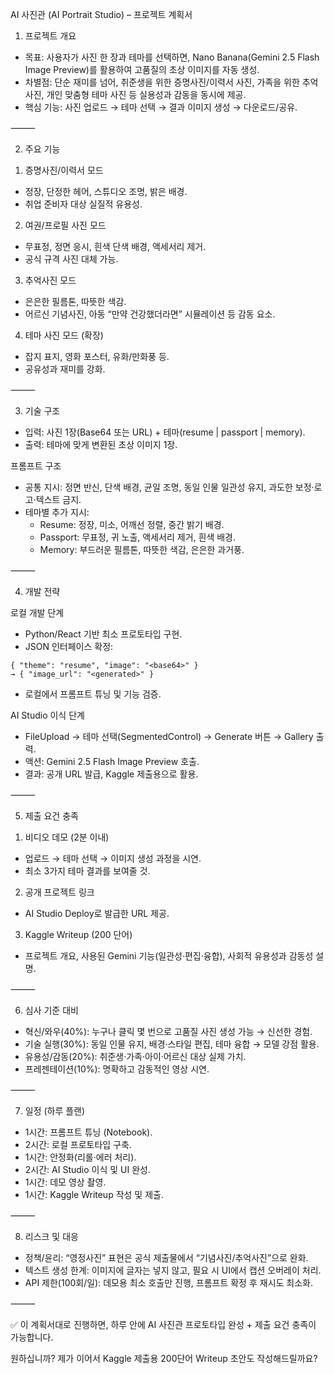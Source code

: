 AI 사진관 (AI Portrait Studio) – 프로젝트 계획서

1. 프로젝트 개요

- 목표: 사용자가 사진 한 장과 테마를 선택하면, Nano Banana(Gemini 2.5 Flash Image Preview)를 활용하여 고품질의 초상 이미지를 자동 생성.
- 차별점: 단순 재미를 넘어, 취준생을 위한 증명사진/이력서 사진, 가족을 위한 추억사진, 개인 맞춤형 테마 사진 등 실용성과 감동을 동시에 제공.
- 핵심 기능: 사진 업로드 → 테마 선택 → 결과 이미지 생성 → 다운로드/공유.

⸻

2. 주요 기능

1) 증명사진/이력서 모드
- 정장, 단정한 헤어, 스튜디오 조명, 밝은 배경.
- 취업 준비자 대상 실질적 유용성.

2) 여권/프로필 사진 모드
- 무표정, 정면 응시, 흰색 단색 배경, 액세서리 제거.
- 공식 규격 사진 대체 가능.

3) 추억사진 모드
- 은은한 필름톤, 따뜻한 색감.
- 어르신 기념사진, 아동 “만약 건강했더라면” 시뮬레이션 등 감동 요소.

4) 테마 사진 모드 (확장)
- 잡지 표지, 영화 포스터, 유화/만화풍 등.
- 공유성과 재미를 강화.

⸻

3. 기술 구조

- 입력: 사진 1장(Base64 또는 URL) + 테마(resume | passport | memory).
- 출력: 테마에 맞게 변환된 초상 이미지 1장.

프롬프트 구조
- 공통 지시: 정면 반신, 단색 배경, 균일 조명, 동일 인물 일관성 유지, 과도한 보정·로고·텍스트 금지.
- 테마별 추가 지시:
  - Resume: 정장, 미소, 어깨선 정렬, 중간 밝기 배경.
  - Passport: 무표정, 귀 노출, 액세서리 제거, 흰색 배경.
  - Memory: 부드러운 필름톤, 따뜻한 색감, 은은한 과거풍.

⸻

4. 개발 전략

로컬 개발 단계
- Python/React 기반 최소 프로토타입 구현.
- JSON 인터페이스 확정:

```
{ "theme": "resume", "image": "<base64>" }
→ { "image_url": "<generated>" }
```

- 로컬에서 프롬프트 튜닝 및 기능 검증.

AI Studio 이식 단계
- FileUpload → 테마 선택(SegmentedControl) → Generate 버튼 → Gallery 출력.
- 액션: Gemini 2.5 Flash Image Preview 호출.
- 결과: 공개 URL 발급, Kaggle 제출용으로 활용.

⸻

5. 제출 요건 충족

1) 비디오 데모 (2분 이내)
- 업로드 → 테마 선택 → 이미지 생성 과정을 시연.
- 최소 3가지 테마 결과를 보여줄 것.

2) 공개 프로젝트 링크
- AI Studio Deploy로 발급한 URL 제공.

3) Kaggle Writeup (200 단어)
- 프로젝트 개요, 사용된 Gemini 기능(일관성·편집·융합), 사회적 유용성과 감동성 설명.

⸻

6. 심사 기준 대비

- 혁신/와우(40%): 누구나 클릭 몇 번으로 고품질 사진 생성 가능 → 신선한 경험.
- 기술 실행(30%): 동일 인물 유지, 배경·스타일 편집, 테마 융합 → 모델 강점 활용.
- 유용성/감동(20%): 취준생·가족·아이·어르신 대상 실제 가치.
- 프레젠테이션(10%): 명확하고 감동적인 영상 시연.

⸻

7. 일정 (하루 플랜)

- 1시간: 프롬프트 튜닝 (Notebook).
- 2시간: 로컬 프로토타입 구축.
- 1시간: 안정화(리롤·에러 처리).
- 2시간: AI Studio 이식 및 UI 완성.
- 1시간: 데모 영상 촬영.
- 1시간: Kaggle Writeup 작성 및 제출.

⸻

8. 리스크 및 대응

- 정책/윤리: “영정사진” 표현은 공식 제출물에서 “기념사진/추억사진”으로 완화.
- 텍스트 생성 한계: 이미지에 글자는 넣지 않고, 필요 시 UI에서 캡션 오버레이 처리.
- API 제한(100회/일): 데모용 최소 호출만 진행, 프롬프트 확정 후 재시도 최소화.

⸻

✅ 이 계획서대로 진행하면, 하루 안에 AI 사진관 프로토타입 완성 + 제출 요건 충족이 가능합니다.

원하십니까? 제가 이어서 Kaggle 제출용 200단어 Writeup 초안도 작성해드릴까요?

